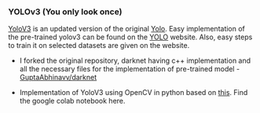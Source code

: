 ### YOLOv3 (You only look once)

[YoloV3](YOLOv3.pdf) is an updated version of the original [Yolo](YOLO.pdf).
Easy implementation of the pre-trained yolov3 can be  found on the [YOLO](https://pjreddie.com/darknet/yolo/) website. Also, easy steps to train it on selected datasets are given on the website. 

- I forked the original repository, darknet having c++ implementation and all the necessary files for the implementation of pre-trained model - [GuptaAbhinavv/darknet](https://github.com/GuptaAbhinavv/darknet)

- Implementation of YoloV3 using OpenCV in python based on [this](https://www.learnopencv.com/deep-learning-based-object-detection-using-yolov3-with-opencv-python-c/). Find the google colab notebook here.

